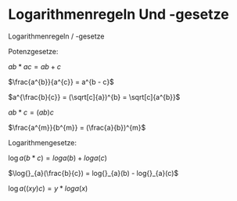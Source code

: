 # Logarithmenregeln Und -gesetze

Logarithmenregeln / -gesetze

Potenzgesetze:

*ab* * *ac* = *ab* + *c*

$\frac{a^{b}}{a^{c}} = a^{b - c}$

$a^{\frac{b}{c}} = (\sqrt[c]{a})^{b} = \sqrt[c]{a^{b}}$

*ab* * *c* = (*ab*)*c*

$\frac{a^{m}}{b^{m}} = (\frac{a}{b})^{m}$

Logarithmengesetze:

log *a*(*b* * *c*) = *loga*(*b*) + *loga*(*c*)

$\log{}_{a}(\frac{b}{c}) = log{}_{a}(b) - log{}_{a}(c)$

log *a*((*xy*)*c*) = *y* * *loga*(*x*)